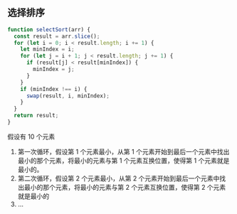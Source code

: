 ## 选择排序

```js
function selectSort(arr) {
  const result = arr.slice();
  for (let i = 0; i < result.length; i += 1) {
    let minIndex = i;
    for (let j = i + 1; j < result.length; j += 1) {
      if (result[j] < result[minIndex]) {
        minIndex = j;
      }
    }
    if (minIndex !== i) {
      swap(result, i, minIndex);
    }
  }
  return result;
}
```

假设有 10 个元素
1. 第一次循环，假设第 1 个元素最小，从第 1 个元素开始到最后一个元素中找出最小的那个元素，将最小的元素与第 1 个元素互换位置，使得第 1 个元素就是最小的。
2. 第二次循环，假设第 2 个元素最小，从第 2 个元素开始到最后一个元素中找出最小的那个元素，将最小的元素与第 2 个元素互换位置，使得第 2 个元素就是最小的
3. ...